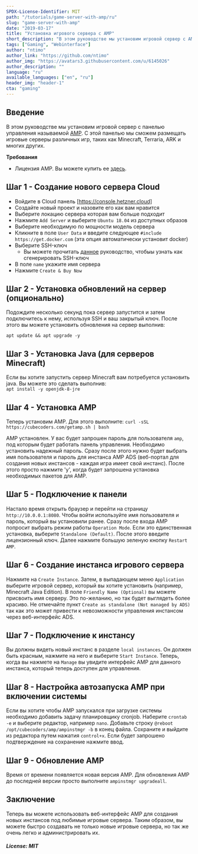 ```yaml
---
SPDX-License-Identifier: MIT
path: "/tutorials/game-server-with-amp/ru"
slug: "game-server-with-amp"
date: "2019-03-17"
title: "Установка игрового сервера с AMP"
short_description: "В этом руководстве мы установим игровой сервер с AMP."
tags: ["Gaming", "Webinterface"]
author: "ntimo"
author_link: "https://github.com/ntimo"
author_img: "https://avatars3.githubusercontent.com/u/6145026"
author_description: ""
language: "ru"
available_languages: ["en", "ru"]
header_img: "header-1"
cta: "gaming"
---
```



## Введение

В этом руководстве мы установим игровой сервер с панелью управления называемой [AMP](https://cubecoders.com/AMP). С этой панелью мы сможем размещать игровые серверы различных игр, таких как Minecraft, Terraria, ARK и многих других.

**Требования**

* Лицензия AMP. Вы можете купить ее [здесь](https://cubecoders.com/AMP).

## Шаг 1 - Создание нового сервера Cloud

* Войдите в Cloud панель [https://console.hetzner.cloud]
* Создайте новый проект и назовите его как вам нравится
* Выберите локацию сервера которая вам больше подходит
* Нажмите `Add Server` и выберите `Ubuntu 18.04` из доступных образов
* Выберите необходимую по мощности модель сервера
* Кликните в поле `User Data` и введите следующее `#include https://get.docker.com` (эта опция автоматически установит docker)
* Выберите SSH-ключ
    * Вы можете прочитать [данное](https://help.github.com/en/enterprise/2.16/user/articles/generating-a-new-ssh-key-and-adding-it-to-the-ssh-agent)  руководство, чтобыы узнать как сгенерировать SSH-ключ
* В поле `name` укажите имя сервера
* Нажмите `Create & Buy Now`

## Шаг 2 - Установка обновлений на сервер (опционально)

Подождите несколько секунд пока сервер запустится и затем подключитесь к нему, используя SSH и ваш закрытый ключ.
После этого вы можете установить обновления на сервер выполнив:  

`apt update && apt upgrade -y`  

## Шаг 3 - Установка Java (для серверов Minecraft)

Если вы хотите запустить сервер Minecraft вам потребуется установить java. Вы можете это сделать выполнив:  
`apt install -y openjdk-8-jre`

## Шаг 4 - Установка AMP

Теперь установим AMP. Для этого выполните:
`curl -sSL https://cubecoders.com/getamp.sh | bash`  

AMP установлен.
У вас будет запрошен пароль для пользователя `amp`, под которым будет работать панель управления. Необходимо установить надежный пароль.
Сразу после этого нужно будет выбрать имя пользователя и пароль для инстанса AMP ADS (веб-портал для создания новых инстансов - каждая игра имеет свой инстанс). После этого просто нажмите 'y', когда будет запрошена установка необходимых пакетов для AMP.

## Шаг 5 - Подключение к панели

Настало время открыть браузер и перейти на страницу `http://10.0.0.1:8080`. Чтобы войти используйте имя пользователя и пароль, который вы установили ранее. Сразу после входа AMP попросит выбрать режим работы `Operation Mode`. Если это единственная установка, выберите `Standalone (Default)`. После этого введите лицензионный ключ. Далее нажмите большую зеленую кнопку `Restart AMP`.

## Шаг 6 - Создание инстанса игрового сервера

Нажмите на `Create Instance`. Затем, в выпадающем меню `Application` выберите игровой сервер, который вы хотите установить (например, Minecraft Java Edition). В поле `Friendly Name (Optional)` вы можете присвоить имя серверу. Это по-желанию, но так будет выглядеть более красиво. Не отмечайте пункт `Create as standalone (Not managed by ADS)` так как это может привести к невозможности управления инстансом через веб-интерфейс ADS.

## Шаг 7 - Подключение к инстансу

Вы должны видеть новый инстанс в разделе `local instances`. Он должен быть красным, нажмите на него и выберите `Start Instance`. Теперь, когда вы нажмете на `Manage` вы увидите интерфейс AMP для данного инстанса, который теперь доступен для управления.

## Шаг 8 - Настройка автозапуска AMP при включении системы

Если вы хотите чтобы AMP запускался при загрузке системы необходимо добавить задачу планировщику cronjob. Наберите `crontab -e` и выберите редактор, например `nano`. Добавьте строку `@reboot /opt/cubecoders/amp/ampinstmgr -b` в конец файла. Сохраните и выйдите из редактора путем нажатия `control+x`. Если будет запрошено подтверждение на сохранение нажмите ввод.

## Шаг 9 - Обновление AMP

Время от времени появляется новая версия AMP. Для обновления AMP до последней версии просто выполните `ampinstmgr upgradeall`.

## Заключение

Теперь вы можете использовать веб-интерфейс AMP для создания новых инстансов под любимые игровые сервера. Таким образом, вы можете быстро создавать не только новые игровые сервера, но так же очень легко и администрировать их.

##### License: MIT

<!---
Contributors's Certificate of Origin
By making a contribution to this project, I certify that:
(a) The contribution was created in whole or in part by me and I have
    the right to submit it under the license indicated in the file; or
(b) The contribution is based upon previous work that, to the best of my
    knowledge, is covered under an appropriate license and I have the
    right under that license to submit that work with modifications,
    whether created in whole or in part by me, under the same license
    (unless I am permitted to submit under a different license), as
    indicated in the file; or
(c) The contribution was provided directly to me by some other person
    who certified (a), (b) or (c) and I have not modified it.
(d) I understand and agree that this project and the contribution are
    public and that a record of the contribution (including all personal
    information I submit with it, including my sign-off) is maintained
    indefinitely and may be redistributed consistent with this project
    or the license(s) involved.
Signed-off-by: 0mfhniozkb9s4q7e6ap8yvlt@nowitzki.me
-->
